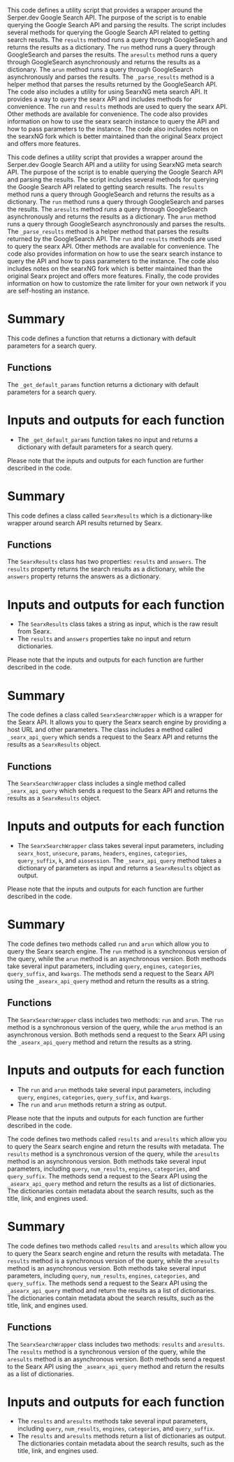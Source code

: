 This code defines a utility script that provides a wrapper around the Serper.dev Google Search API. The purpose of the script is to enable querying the Google Search API and parsing the results. The script includes several methods for querying the Google Search API related to getting search results. The `results` method runs a query through GoogleSearch and returns the results as a dictionary. The `run` method runs a query through GoogleSearch and parses the results. The `aresults` method runs a query through GoogleSearch asynchronously and returns the results as a dictionary. The `arun` method runs a query through GoogleSearch asynchronously and parses the results. The `_parse_results` method is a helper method that parses the results returned by the GoogleSearch API. The code also includes a utility for using SearxNG meta search API. It provides a way to query the searx API and includes methods for convenience. The `run` and `results` methods are used to query the searx API. Other methods are available for convenience. The code also provides information on how to use the searx search instance to query the API and how to pass parameters to the instance. The code also includes notes on the searxNG fork which is better maintained than the original Searx project and offers more features.

This code defines a utility script that provides a wrapper around the Serper.dev Google Search API and a utility for using SearxNG meta search API. The purpose of the script is to enable querying the Google Search API and parsing the results. The script includes several methods for querying the Google Search API related to getting search results. The `results` method runs a query through GoogleSearch and returns the results as a dictionary. The `run` method runs a query through GoogleSearch and parses the results. The `aresults` method runs a query through GoogleSearch asynchronously and returns the results as a dictionary. The `arun` method runs a query through GoogleSearch asynchronously and parses the results. The `_parse_results` method is a helper method that parses the results returned by the GoogleSearch API. The `run` and `results` methods are used to query the searx API. Other methods are available for convenience. The code also provides information on how to use the searx search instance to query the API and how to pass parameters to the instance. The code also includes notes on the searxNG fork which is better maintained than the original Searx project and offers more features. Finally, the code provides information on how to customize the rate limiter for your own network if you are self-hosting an instance.

# Summary
This code defines a function that returns a dictionary with default parameters for a search query.

## Functions
The `_get_default_params` function returns a dictionary with default parameters for a search query.

# Inputs and outputs for each function
- The `_get_default_params` function takes no input and returns a dictionary with default parameters for a search query.

Please note that the inputs and outputs for each function are further described in the code.

# Summary
This code defines a class called `SearxResults` which is a dictionary-like wrapper around search API results returned by Searx. 

## Functions
The `SearxResults` class has two properties: `results` and `answers`. The `results` property returns the search results as a dictionary, while the `answers` property returns the answers as a dictionary. 

# Inputs and outputs for each function
- The `SearxResults` class takes a string as input, which is the raw result from Searx. 
- The `results` and `answers` properties take no input and return dictionaries. 

Please note that the inputs and outputs for each function are further described in the code.

# Summary
The code defines a class called `SearxSearchWrapper` which is a wrapper for the Searx API. It allows you to query the Searx search engine by providing a host URL and other parameters. The class includes a method called `_searx_api_query` which sends a request to the Searx API and returns the results as a `SearxResults` object.

## Functions
The `SearxSearchWrapper` class includes a single method called `_searx_api_query` which sends a request to the Searx API and returns the results as a `SearxResults` object.

# Inputs and outputs for each function
- The `SearxSearchWrapper` class takes several input parameters, including `searx_host`, `unsecure`, `params`, `headers`, `engines`, `categories`, `query_suffix`, `k`, and `aiosession`. The `_searx_api_query` method takes a dictionary of parameters as input and returns a `SearxResults` object as output.

Please note that the inputs and outputs for each function are further described in the code.

# Summary
The code defines two methods called `run` and `arun` which allow you to query the Searx search engine. The `run` method is a synchronous version of the query, while the `arun` method is an asynchronous version. Both methods take several input parameters, including `query`, `engines`, `categories`, `query_suffix`, and `kwargs`. The methods send a request to the Searx API using the `_asearx_api_query` method and return the results as a string. 

## Functions
The `SearxSearchWrapper` class includes two methods: `run` and `arun`. The `run` method is a synchronous version of the query, while the `arun` method is an asynchronous version. Both methods send a request to the Searx API using the `_asearx_api_query` method and return the results as a string.

# Inputs and outputs for each function
- The `run` and `arun` methods take several input parameters, including `query`, `engines`, `categories`, `query_suffix`, and `kwargs`. 
- The `run` and `arun` methods return a string as output.

Please note that the inputs and outputs for each function are further described in the code.

The code defines two methods called `results` and `aresults` which allow you to query the Searx search engine and return the results with metadata. The `results` method is a synchronous version of the query, while the `aresults` method is an asynchronous version. Both methods take several input parameters, including `query`, `num_results`, `engines`, `categories`, and `query_suffix`. The methods send a request to the Searx API using the `_asearx_api_query` method and return the results as a list of dictionaries. The dictionaries contain metadata about the search results, such as the title, link, and engines used.

# Summary
The code defines two methods called `results` and `aresults` which allow you to query the Searx search engine and return the results with metadata. The `results` method is a synchronous version of the query, while the `aresults` method is an asynchronous version. Both methods take several input parameters, including `query`, `num_results`, `engines`, `categories`, and `query_suffix`. The methods send a request to the Searx API using the `_asearx_api_query` method and return the results as a list of dictionaries. The dictionaries contain metadata about the search results, such as the title, link, and engines used.

## Functions
The `SearxSearchWrapper` class includes two methods: `results` and `aresults`. The `results` method is a synchronous version of the query, while the `aresults` method is an asynchronous version. Both methods send a request to the Searx API using the `_asearx_api_query` method and return the results as a list of dictionaries.

# Inputs and outputs for each function
- The `results` and `aresults` methods take several input parameters, including `query`, `num_results`, `engines`, `categories`, and `query_suffix`. 
- The `results` and `aresults` methods return a list of dictionaries as output. The dictionaries contain metadata about the search results, such as the title, link, and engines used.

